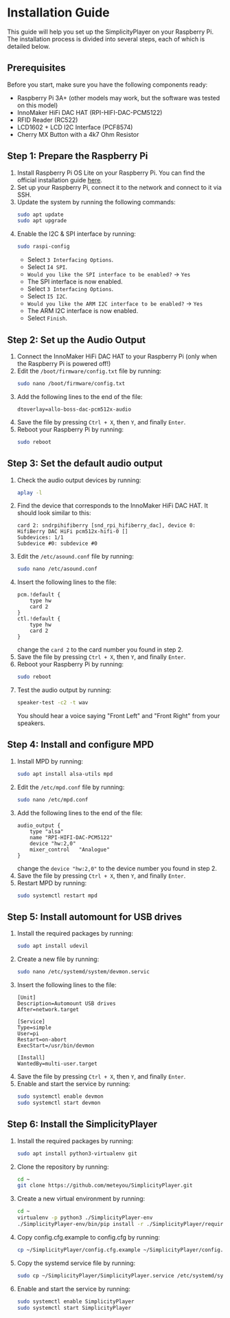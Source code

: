 # Installation Guide
This guide will help you set up the SimplicityPlayer on your Raspberry Pi. The
installation process is divided into several steps, each of which is detailed
below.

## Prerequisites
Before you start, make sure you have the following components ready:
- Raspberry Pi 3A+ (other models may work, but the software was tested on this
  model)
- InnoMaker HiFi DAC HAT (RPI-HIFI-DAC-PCM5122)
- RFID Reader (RC522)
- LCD1602 + LCD I2C Interface (PCF8574)
- Cherry MX Button with a 4k7 Ohm Resistor

## Step 1: Prepare the Raspberry Pi
1. Install Raspberry Pi OS Lite on your Raspberry Pi. You can find the official
   installation guide [here](https://www.raspberrypi.org/documentation/installation/installing-images/).
2. Set up your Raspberry Pi, connect it to the network and connect to it via
   SSH.
3. Update the system by running the following commands:
   ```bash
   sudo apt update
   sudo apt upgrade
   ```
4. Enable the I2C & SPI interface by running:
   ```bash
   sudo raspi-config
   ```
   - Select `3 Interfacing Options`.
   - Select `I4 SPI`.
   - `Would you like the SPI interface to be enabled?` -> `Yes`
   - The SPI interface is now enabled.
   - Select `3 Interfacing Options`.
   - Select `I5 I2C`.
   - `Would you like the ARM I2C interface to be enabled?` -> `Yes`
   - The ARM I2C interface is now enabled.
   - Select `Finish`.
   
## Step 2: Set up the Audio Output
1. Connect the InnoMaker HiFi DAC HAT to your Raspberry Pi (only when the
   Raspberry Pi is powered off!)
2. Edit the `/boot/firmware/config.txt` file by running:
   ```bash
   sudo nano /boot/firmware/config.txt
   ```
3. Add the following lines to the end of the file:
   ```
   dtoverlay=allo-boss-dac-pcm512x-audio
   ```
4. Save the file by pressing `Ctrl + X`, then `Y`, and finally `Enter`.
5. Reboot your Raspberry Pi by running:
   ```bash
   sudo reboot
   ```

## Step 3: Set the default audio output
1. Check the audio output devices by running:
   ```bash
   aplay -l
   ```
2. Find the device that corresponds to the InnoMaker HiFi DAC HAT. It should
   look similar to this:
   ```
   card 2: sndrpihifiberry [snd_rpi_hifiberry_dac], device 0: HifiBerry DAC HiFi pcm512x-hifi-0 []
   Subdevices: 1/1
   Subdevice #0: subdevice #0
   ```
3. Edit the `/etc/asound.conf` file by running:
   ```bash
   sudo nano /etc/asound.conf
   ```
4. Insert the following lines to the file:
   ```
   pcm.!default {
       type hw
       card 2
   }
   ctl.!default {
       type hw
       card 2
   }
   ```
   change the `card 2` to the card number you found in step 2.
5. Save the file by pressing `Ctrl + X`, then `Y`, and finally `Enter`.
6. Reboot your Raspberry Pi by running:
   ```bash
   sudo reboot
   ```
7. Test the audio output by running:
   ```bash
   speaker-test -c2 -t wav
   ```
   You should hear a voice saying "Front Left" and "Front Right" from your
   speakers.

## Step 4: Install and configure MPD
1. Install MPD by running:
   ```bash
   sudo apt install alsa-utils mpd
   ```
2. Edit the `/etc/mpd.conf` file by running:
   ```bash
   sudo nano /etc/mpd.conf
   ```
3. Add the following lines to the end of the file:
   ```
   audio_output {
       type "alsa"
       name "RPI-HIFI-DAC-PCM5122"
       device "hw:2,0"
       mixer_control   "Analogue"
   }
   ```
   change the `device "hw:2,0"` to the device number you found in step 2.
4. Save the file by pressing `Ctrl + X`, then `Y`, and finally `Enter`.
5. Restart MPD by running:
   ```bash
   sudo systemctl restart mpd
   ```
## Step 5: Install automount for USB drives
1. Install the required packages by running:
   ```bash
   sudo apt install udevil
   ```
2. Create a new file by running:
   ```bash
   sudo nano /etc/systemd/system/devmon.servic
   ```
3. Insert the following lines to the file:
   ```
   [Unit]
   Description=Automount USB drives
   After=network.target
    
   [Service]
   Type=simple
   User=pi
   Restart=on-abort
   ExecStart=/usr/bin/devmon
    
   [Install]
   WantedBy=multi-user.target
   ```
4. Save the file by pressing `Ctrl + X`, then `Y`, and finally `Enter`.
5. Enable and start the service by running:
   ```bash
   sudo systemctl enable devmon
   sudo systemctl start devmon
   ```

## Step 6: Install the SimplicityPlayer
1. Install the required packages by running:
   ```bash
   sudo apt install python3-virtualenv git
   ```
2. Clone the repository by running:
   ```bash
   cd ~
   git clone https://github.com/meteyou/SimplicityPlayer.git
   ```
3. Create a new virtual environment by running:
   ```bash
   cd ~
   virtualenv -p python3 ./SimplicityPlayer-env
   ./SimplicityPlayer-env/bin/pip install -r ./SimplicityPlayer/requirements.txt
   ```
4. Copy config.cfg.example to config.cfg by running:
   ```bash
   cp ~/SimplicityPlayer/config.cfg.example ~/SimplicityPlayer/config.cfg
   ```
5. Copy the systemd service file by running:
   ```bash
   sudo cp ~/SimplicityPlayer/SimplicityPlayer.service /etc/systemd/system/
   ```
6. Enable and start the service by running:
   ```bash
   sudo systemctl enable SimplicityPlayer
   sudo systemctl start SimplicityPlayer
   ```
